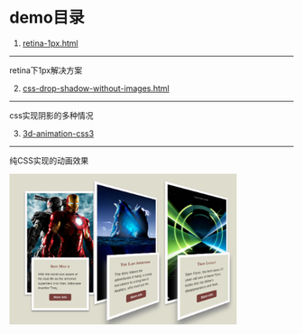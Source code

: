 demo目录
==============
1. [retina-1px.html](http://http://qnlz.github.io/demo/retina-1px.html)
---------------------
retina下1px解决方案

2. [css-drop-shadow-without-images.html](http://qnlz.github.io/demo/css-drop-shadow-without-images.html)
---------------------
css实现阴影的多种情况

3. [3d-animation-css3](http://http://qnlz.github.io/demo/3d_animation_css3/)
---------------------
纯CSS实现的动画效果

<img src="img/img-css3-animation-transform.png" width="80%"/>